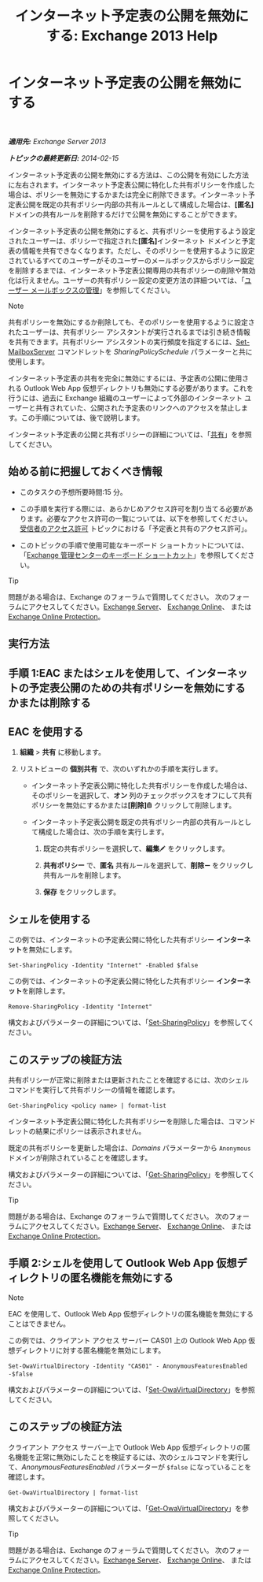 ﻿---
title: 'インターネット予定表の公開を無効にする: Exchange 2013 Help'
TOCTitle: インターネット予定表の公開を無効にする
ms:assetid: f26dbf04-9dae-460f-a987-2ad3dfbc7b7e
ms:mtpsurl: https://technet.microsoft.com/ja-jp/library/JJ853047(v=EXCHG.150)
ms:contentKeyID: 50555898
ms.date: 04/24/2018
mtps_version: v=EXCHG.150
ms.translationtype: HT
---

# インターネット予定表の公開を無効にする

 

_**適用先:** Exchange Server 2013_

_**トピックの最終更新日:** 2014-02-15_

インターネット予定表の公開を無効にする方法は、この公開を有効にした方法に左右されます。インターネット予定表公開に特化した共有ポリシーを作成した場合は、ポリシーを無効にするかまたは完全に削除できます。インターネット予定表公開を既定の共有ポリシー内部の共有ルールとして構成した場合は、<strong>\[匿名\]</strong>ドメインの共有ルールを削除するだけで公開を無効にすることができます。

インターネット予定表の公開を無効にすると、共有ポリシーを使用するよう設定されたユーザーは、ポリシーで指定された<strong>\[匿名\]</strong>インターネット ドメインと予定表の情報を共有できなくなります。ただし、そのポリシーを使用するように設定されているすべてのユーザーがそのユーザーのメールボックスからポリシー設定を削除するまでは、インターネット予定表公開専用の共有ポリシーの削除や無効化は行えません。ユーザーの共有ポリシー設定の変更方法の詳細ついては、「[ユーザー メールボックスの管理](https://docs.microsoft.com/ja-jp/exchange/recipients-in-exchange-online/manage-user-mailboxes/manage-user-mailboxes)」を参照してください。


> [!NOTE]
> 共有ポリシーを無効にするか削除しても、そのポリシーを使用するように設定されたユーザーは、共有ポリシー アシスタントが実行されるまでは引き続き情報を共有できます。共有ポリシー アシスタントの実行頻度を指定するには、<A href="https://technet.microsoft.com/ja-jp/library/aa998651(v=exchg.150)">Set-MailboxServer</A> コマンドレットを <EM>SharingPolicySchedule</EM> パラメーターと共に使用します。



インターネット予定表の共有を完全に無効にするには、予定表の公開に使用される Outlook Web App 仮想ディレクトリも無効にする必要があります。これを行うには、過去に Exchange 組織のユーザーによって外部のインターネット ユーザーと共有されていた、公開された予定表のリンクへのアクセスを禁止します。この手順については、後で説明します。

インターネット予定表の公開と共有ポリシーの詳細については、「[共有](sharing-exchange-2013-help.md)」を参照してください。

## 始める前に把握しておくべき情報

  - このタスクの予想所要時間:15 分。

  - この手順を実行する際には、あらかじめアクセス許可を割り当てる必要があります。必要なアクセス許可の一覧については、以下を参照してください。[受信者のアクセス許可](recipients-permissions-exchange-2013-help.md) トピックにおける「予定表と共有のアクセス許可」。

  - このトピックの手順で使用可能なキーボード ショートカットについては、「[Exchange 管理センターのキーボード ショートカット](keyboard-shortcuts-in-the-exchange-admin-center-exchange-online-protection-help.md)」を参照してください。


> [!TIP]
> 問題がある場合は、Exchange のフォーラムで質問してください。 次のフォーラムにアクセスしてください。<A href="https://go.microsoft.com/fwlink/p/?linkid=60612">Exchange Server</A>、 <A href="https://go.microsoft.com/fwlink/p/?linkid=267542">Exchange Online</A>、 または <A href="https://go.microsoft.com/fwlink/p/?linkid=285351">Exchange Online Protection</A>。



## 実行方法

## 手順 1:EAC またはシェルを使用して、インターネットの予定表公開のための共有ポリシーを無効にするかまたは削除する

## EAC を使用する

1.  <strong>組織</strong> \> <strong>共有</strong> に移動します。

2.  リストビューの <strong>個別共有</strong> で、次のいずれかの手順を実行します。
    
      - インターネット予定表公開に特化した共有ポリシーを作成した場合は、そのポリシーを選択して、<strong>オン</strong> 列のチェックボックスをオフにして共有ポリシーを無効にするかまたは<strong>\[削除\]</strong>![\[削除\] アイコン](images/JJ651670.14f639f6-61e8-4418-bbfb-0db14de9d2f5(EXCHG.150).gif "[削除] アイコン") クリックして削除します。
    
      - インターネット予定表公開を既定の共有ポリシー内部の共有ルールとして構成した場合は、次の手順を実行します。
        
        1.  既定の共有ポリシーを選択して、<strong>編集</strong>![編集アイコン](images/Bb124582.6f53ccb2-1f13-4c02-bea0-30690e6ea71d(EXCHG.150).gif "編集アイコン") をクリックします。
        
        2.  <strong>共有ポリシー</strong> で、<strong>匿名</strong> 共有ルールを選択して、<strong>削除</strong>![\[削除\] アイコン](images/Dd362328.479b6ced-8d64-4277-a725-f17fea202b28(EXCHG.150).gif "[削除] アイコン") をクリックし共有ルールを削除します。
        
        3.  <strong>保存</strong> をクリックします。

## シェルを使用する

この例では、インターネットの予定表公開に特化した共有ポリシー **インターネット**を無効にします。

    Set-SharingPolicy -Identity "Internet" -Enabled $false

この例では、インターネットの予定表公開に特化した共有ポリシー **インターネット**を削除します。

    Remove-SharingPolicy -Identity "Internet"

構文およびパラメーターの詳細については、「[Set-SharingPolicy](https://technet.microsoft.com/ja-jp/library/dd297931\(v=exchg.150\))」を参照してください。

## このステップの検証方法

共有ポリシーが正常に削除または更新されたことを確認するには、次のシェル コマンドを実行して共有ポリシーの情報を確認します。

    Get-SharingPolicy <policy name> | format-list

インターネット予定表公開に特化した共有ポリシーを削除した場合は、コマンドレットの結果にポリシーは表示されません。

既定の共有ポリシーを更新した場合は、*Domains* パラメーターから `Anonymous` ドメインが削除されていることを確認します。

構文およびパラメーターの詳細については、「[Get-SharingPolicy](https://technet.microsoft.com/ja-jp/library/dd335081\(v=exchg.150\))」を参照してください。


> [!TIP]
> 問題がある場合は、Exchange のフォーラムで質問してください。 次のフォーラムにアクセスしてください。<A href="https://go.microsoft.com/fwlink/p/?linkid=60612">Exchange Server</A>、 <A href="https://go.microsoft.com/fwlink/p/?linkid=267542">Exchange Online</A>、 または <A href="https://go.microsoft.com/fwlink/p/?linkid=285351">Exchange Online Protection</A>。



## 手順 2:シェルを使用して Outlook Web App 仮想ディレクトリの匿名機能を無効にする


> [!NOTE]
> EAC を使用して、Outlook Web App 仮想ディレクトリの匿名機能を無効にすることはできません。



この例では、クライアント アクセス サーバー CAS01 上の Outlook Web App 仮想ディレクトリに対する匿名機能を無効にします。

    Set-OwaVirtualDirectory -Identity "CAS01" - AnonymousFeaturesEnabled -$false

構文およびパラメーターの詳細については、「[Set-OwaVirtualDirectory](https://technet.microsoft.com/ja-jp/library/bb123515\(v=exchg.150\))」を参照してください。

## このステップの検証方法

クライアント アクセス サーバー上で Outlook Web App 仮想ディレクトリの匿名機能を正常に無効にしたことを検証するには、次のシェルコマンドを実行して、*AnonymousFeaturesEnabled* パラメーターが `$false` になっていることを確認します。

    Get-OwaVirtualDirectory | format-list

構文およびパラメーターの詳細については、「[Get-OwaVirtualDirectory](https://technet.microsoft.com/ja-jp/library/aa998588\(v=exchg.150\))」を参照してください。


> [!TIP]
> 問題がある場合は、Exchange のフォーラムで質問してください。 次のフォーラムにアクセスしてください。<A href="https://go.microsoft.com/fwlink/p/?linkid=60612">Exchange Server</A>、 <A href="https://go.microsoft.com/fwlink/p/?linkid=267542">Exchange Online</A>、 または <A href="https://go.microsoft.com/fwlink/p/?linkid=285351">Exchange Online Protection</A>。


